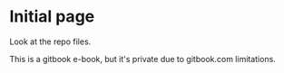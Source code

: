 # Initial page

Look at the repo files.

This is a gitbook e-book, but it's private due to gitbook.com limitations.
